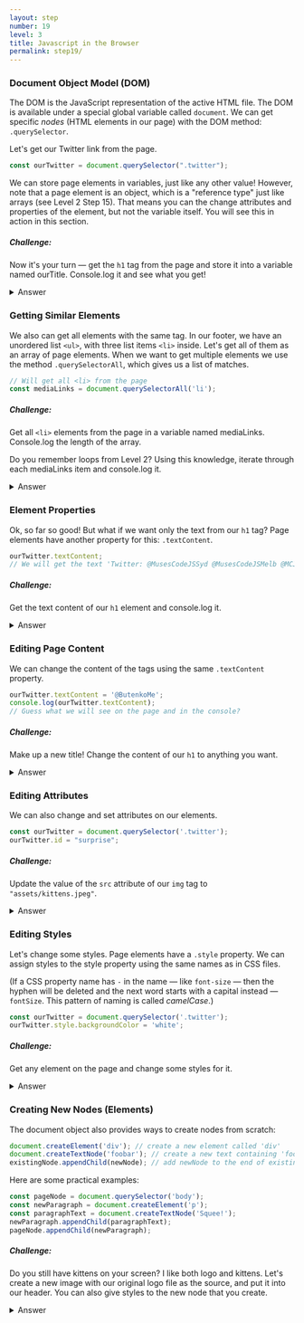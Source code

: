 ```yaml
---
layout: step
number: 19
level: 3
title: Javascript in the Browser
permalink: step19/
---
```


### Document Object Model (DOM)

The DOM is the JavaScript representation of the active HTML file. The DOM
is available under a special global variable called `document`. We can get
specific _nodes_ (HTML elements in our page) with the DOM method: `.querySelector`.

Let's get our Twitter link from the page.

```javascript
const ourTwitter = document.querySelector(".twitter");
```

We can store page elements in variables, just like any other value!
However, note that a page element is an object, which is a "reference
type" just like arrays (see Level 2 Step 15). That means you can the change
attributes and properties of the element, but not the variable itself.
You will see this in action in this section.

##### Challenge:
Now it's your turn — get the `h1` tag from the page and store it into a
variable named ourTitle. Console.log it and see what you get!

<details><summary>Answer</summary>
<code>
const ourTitle = document.querySelector("h1");
</code>
</details>

### Getting Similar Elements

We also can get all elements with the same tag. In our footer, we have an
unordered list `<ul>`, with three list items `<li>` inside. Let's get all
of them as an array of page elements. When we want to get multiple elements
we use the method `.querySelectorAll`, which gives us a list of matches.

```javascript
// Will get all <li> from the page
const mediaLinks = document.querySelectorAll('li');
```

##### Challenge: 
Get all `<li>` elements from the page in a variable named mediaLinks. 
Console.log the length of the array.

Do you remember loops from Level 2? Using this knowledge, iterate
through each mediaLinks item and console.log it.

<details><summary>Answer</summary>
<code>
const mediaLinks = document.querySelectorAll('li');
<br/>
console.log(mediaLinks.length)
<br/>
for(let i = 0; i < mediaLinks.length; i++){
    <br/>
    console.log(mediaLinks[i]);
    <br/>
}
</code>
</details>


### Element Properties

Ok, so far so good! But what if we want only the text from our `h1` tag?
Page elements have another property for this: `.textContent`.

```javascript
ourTwitter.textContent;
// We will get the text 'Twitter: @MusesCodeJSSyd @MusesCodeJSMelb @MCJSHobart @MCJSPerth @BrisMuses'
```

##### Challenge: 
Get the text content of our `h1` element and console.log it.

<details><summary>Answer</summary>
<code>
const ourTitle = document.querySelector("h1");
<br/>
console.log(ourTitle.textContent);
</code>
</details>

### Editing Page Content

We can change the content of the tags using the same `.textContent` property.

```javascript
ourTwitter.textContent = '@ButenkoMe';
console.log(ourTwitter.textContent);
// Guess what we will see on the page and in the console?
```

##### Challenge: 
Make up a new title! Change the content of our `h1` to anything you
want.

<details><summary>Answer</summary>
<code>
const ourTitle = document.querySelector("h1");
<br/>
ourTitle.textContent = "This is my title not yours!"
<br/>
console.log(ourTitle.textContent);
</code>
</details>


### Editing Attributes

We can also change and set attributes on our elements.

```javascript
const ourTwitter = document.querySelector('.twitter');
ourTwitter.id = "surprise";
```

##### Challenge: 
Update the value of the `src` attribute of our `img` tag to
`"assets/kittens.jpeg"`.

<details><summary>Answer</summary>
<code>
const imgTag = document.querySelector("img");
<br/>
imgTag.src = "assets/kittens.jpeg";
</code>
</details>


### Editing Styles

Let's change some styles. Page elements have a `.style` property. We can
assign styles to the style property using the same names as in CSS files.

(If a CSS property name has `-` in the name — like `font-size` — then the
hyphen will be deleted and the next word starts with a capital instead —
`fontSize`. This pattern of naming is called _camelCase_.)

```javascript
const ourTwitter = document.querySelector('.twitter');
ourTwitter.style.backgroundColor = 'white';
```

##### Challenge: 
Get any element on the page and change some styles for it.

<details><summary>Answer</summary>
<code>
const chromeLink = document.querySelector("a");
<br/>
chromeLink.style.color = "#FFCC00"
</code>
</details>

### Creating New Nodes (Elements)

The document object also provides ways to create nodes from scratch:

```javascript
document.createElement('div'); // create a new element called 'div'
document.createTextNode('foobar'); // create a new text containing 'foobar'
existingNode.appendChild(newNode); // add newNode to the end of existingNode
```

Here are some practical examples:
```javascript
const pageNode = document.querySelector('body');
const newParagraph = document.createElement('p');
const paragraphText = document.createTextNode('Squee!');
newParagraph.appendChild(paragraphText);
pageNode.appendChild(newParagraph);
```

##### Challenge: 
Do you still have kittens on your screen? I like both logo and kittens.
Let's create a new image with our original logo file as the source, and
put it into our header.
You can also give styles to the new node that you create.

<details><summary>Answer</summary>
<code>
const pageNode = document.querySelector('body');
<br/>
const newImage = document.createElement('img');
<br/>
newImage.src = "assets/logo_muses_color.svg";
<br/>
pageNode.appendChild(newImage)
</code>
</details>